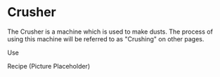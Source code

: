 Crusher
=======

The Crusher is a machine which is used to make dusts. The process of using this machine will be referred to as "Crushing" on other pages.

Use

Recipe
(Picture Placeholder)